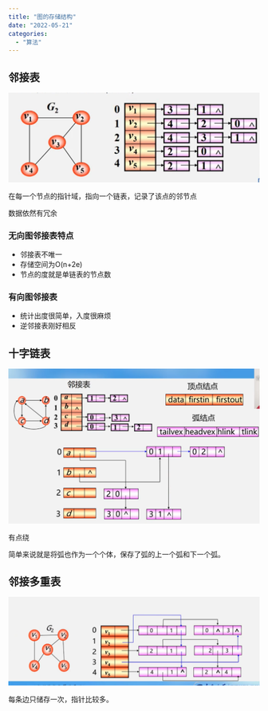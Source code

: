 ```yaml
---
title: "图的存储结构"
date: "2022-05-21"
categories:
  - "算法"
---
```


## 邻接表

![](images/image-7-1024x365.png)

在每一个节点的指针域，指向一个链表，记录了该点的邻节点

数据依然有冗余

### 无向图邻接表特点

- 邻接表不唯一
- 存储空间为O(n+2e)
- 节点的度就是单链表的节点数

### 有向图邻接表

- 统计出度很简单，入度很麻烦
- 逆邻接表刚好相反

## 十字链表

![](images/image-8-1024x631.png)

有点绕

简单来说就是将弧也作为一个个体，保存了弧的上一个弧和下一个弧。

## 邻接多重表

![](images/image-9-1024x360.png)

每条边只储存一次，指针比较多。
